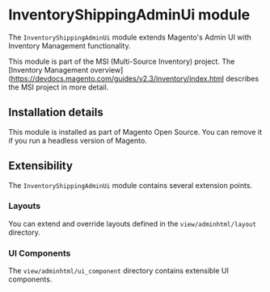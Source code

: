 # InventoryShippingAdminUi module

The `InventoryShippingAdminUi` module extends Magento's Admin UI with Inventory Management functionality.

This module is part of the MSI (Multi-Source Inventory) project. The 
[Inventory Management overview](https://devdocs.magento.com/guides/v2.3/inventory/index.html
describes the MSI project in more detail.

## Installation details

This module is installed as part of Magento Open Source. You can remove it if you run a headless version of Magento.

## Extensibility

The `InventoryShippingAdminUi` module contains several extension points.

### Layouts

You can extend and override layouts defined in the `view/adminhtml/layout`  directory.

### UI Components

The `view/adminhtml/ui_component` directory contains extensible UI components.
